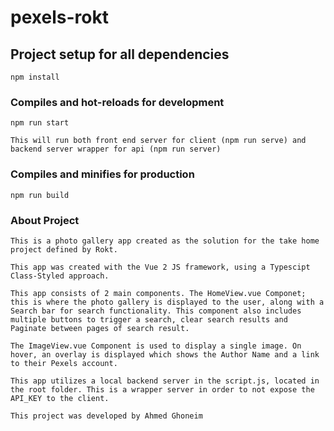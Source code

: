 # pexels-rokt

## Project setup for all dependencies

```
npm install
```

### Compiles and hot-reloads for development

```
npm run start

This will run both front end server for client (npm run serve) and backend server wrapper for api (npm run server)
```

### Compiles and minifies for production

```
npm run build
```

### About Project

```
This is a photo gallery app created as the solution for the take home project defined by Rokt.

This app was created with the Vue 2 JS framework, using a Typescipt Class-Styled approach.

This app consists of 2 main components. The HomeView.vue Componet; this is where the photo gallery is displayed to the user, along with a Search bar for search functionality. This component also includes multiple buttons to trigger a search, clear search results and Paginate between pages of search result.

The ImageView.vue Component is used to display a single image. On hover, an overlay is displayed which shows the Author Name and a link to their Pexels account.

This app utilizes a local backend server in the script.js, located in the root folder. This is a wrapper server in order to not expose the API_KEY to the client.

This project was developed by Ahmed Ghoneim
```
